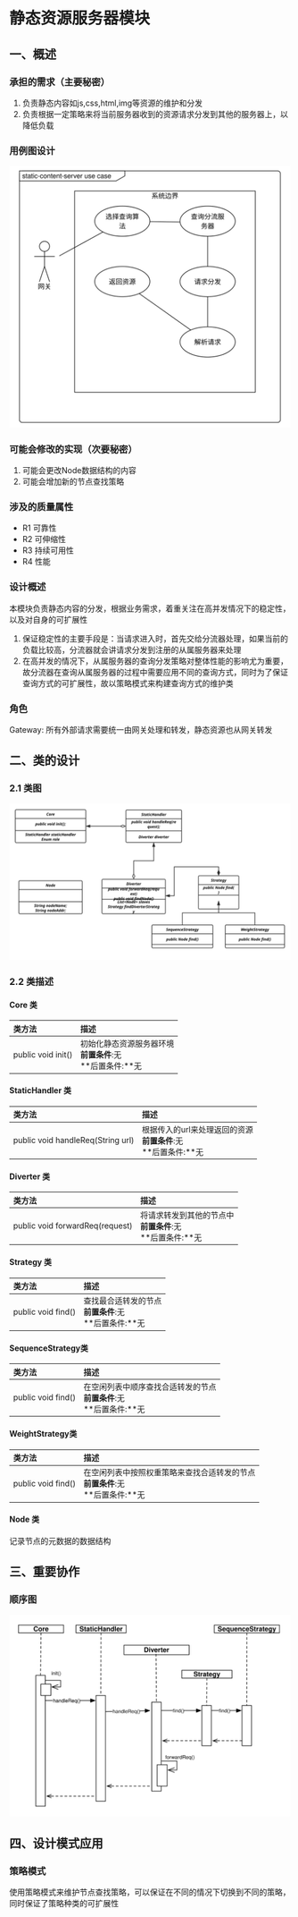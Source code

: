 # 静态资源服务器模块 #


## 一、概述 ##
### 承担的需求（主要秘密） ###

1. 负责静态内容如js,css,html,img等资源的维护和分发
2. 负责根据一定策略来将当前服务器收到的资源请求分发到其他的服务器上，以降低负载

### 用例图设计 ###

![](assets/dzm/StaticContentServer-usecase.svg)

### 可能会修改的实现（次要秘密） ###

1. 可能会更改Node数据结构的内容
2. 可能会增加新的节点查找策略

### 涉及的质量属性 ###

* R1 可靠性
* R2 可伸缩性
* R3 持续可用性
* R4 性能

### 设计概述 ###

本模块负责静态内容的分发，根据业务需求，着重关注在高并发情况下的稳定性，以及对自身的可扩展性

1. 保证稳定性的主要手段是：当请求进入时，首先交给分流器处理，如果当前的负载比较高，分流器就会讲请求分发到注册的从属服务器来处理
2. 在高并发的情况下，从属服务器的查询分发策略对整体性能的影响尤为重要，故分流器在查询从属服务器的过程中需要应用不同的查询方式，同时为了保证查询方式的可扩展性，故以策略模式来构建查询方式的维护类

### 角色 ###

Gateway: 所有外部请求需要统一由网关处理和转发，静态资源也从网关转发

## 二、类的设计 ##

### 2.1 类图 ###

![](assets/dzm/StaticContentServer-class.svg)

### 2.2 类描述 ###
#### Core 类 ####

|              类方法               |              描述              |
| :---------------------------- | :-------------------------- |
| public void init() | 初始化静态资源服务器环境<br>**前置条件**:无<br>**后置条件:**无 |

#### StaticHandler 类 ####

|              类方法               |              描述              |
| :---------------------------- | :-------------------------- |
| public void handleReq(String url) | 根据传入的url来处理返回的资源<br>**前置条件**:无<br>**后置条件:**无 |

#### Diverter 类 ####

|              类方法               |              描述              |
| :---------------------------- | :-------------------------- |
| public void forwardReq(request) | 将请求转发到其他的节点中<br>**前置条件**:无<br>**后置条件:**无 |

#### Strategy 类 ####

|              类方法               |              描述              |
| :---------------------------- | :-------------------------- |
| public void find() | 查找最合适转发的节点<br>**前置条件**:无<br>**后置条件:**无 |

#### SequenceStrategy类 ####

|              类方法               |              描述              |
| :---------------------------- | :-------------------------- |
| public void find()| 在空闲列表中顺序查找合适转发的节点<br>**前置条件**:无<br>**后置条件:**无 |

#### WeightStrategy类 ####


|              类方法               |              描述              |
| :---------------------------- | :-------------------------- |
| public void find()| 在空闲列表中按照权重策略来查找合适转发的节点<br>**前置条件**:无<br>**后置条件:**无 |

#### Node 类 ####

记录节点的元数据的数据结构

## 三、重要协作 ##
### 顺序图 ###

![](assets/dzm/StaticContentServer-seq.svg)


## 四、设计模式应用 ##

### 策略模式 ###

使用策略模式来维护节点查找策略，可以保证在不同的情况下切换到不同的策略，同时保证了策略种类的可扩展性